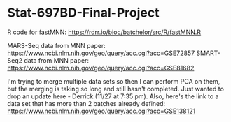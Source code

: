 # Stat-697BD-Final-Project

R code for fastMNN: https://rdrr.io/bioc/batchelor/src/R/fastMNN.R

MARS-Seq data from MNN paper: https://www.ncbi.nlm.nih.gov/geo/query/acc.cgi?acc=GSE72857
SMART-Seq2 data from MNN paper: https://www.ncbi.nlm.nih.gov/geo/query/acc.cgi?acc=GSE81682

I'm trying to merge multiple data sets so then I can perform PCA on them, but the merging is taking so long and still hasn't completed. Just wanted to drop an update here - Derrick (11/27 at 7:35 pm). Also, here's the link to a data set that has more than 2 batches already defined: https://www.ncbi.nlm.nih.gov/geo/query/acc.cgi?acc=GSE138121
